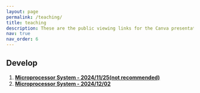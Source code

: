 ```yaml
---
layout: page
permalink: /teaching/
title: teaching
description: These are the public viewing links for the Canva presentations I used to guide my classmates, including both upperclassmen and underclassmen.
nav: true
nav_order: 6
---
```


## Develop
1. **[Microprocessor System - 2024/11/25(not recommended)](https://www.canva.com/design/DAGW_9sEf-k/Q3KKIuMkdunqsllXvyOpfg/view?utm_content=DAGW_9sEf-k&utm_campaign=designshare&utm_medium=link&utm_source=editor)**
2. **[Microprocessor System - 2024/12/02](https://www.canva.com/design/DAGXik4geYs/agOZm04OFkar4gWpl0Ypbg/view?utm_content=DAGXik4geYs&utm_campaign=designshare&utm_medium=link&utm_source=editor)**
